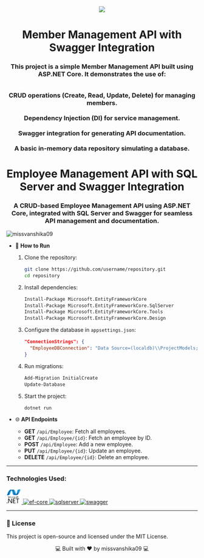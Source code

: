 <div id="header" align="center">
  <img src="https://media.giphy.com/media/M9gbBd9nbDrOTu1Mqx/giphy.gif" width="100"/>
</div>

<h1 align="center">Member Management API with Swagger Integration</h1>

  
<h3 align="center">This project is a simple Member Management API built using ASP.NET Core. It demonstrates the use of:

<br>CRUD operations (Create, Read, Update, Delete) for managing members.</br>
<br>Dependency Injection (DI) for service management.</br>
<br>Swagger integration for generating API documentation.</br>
<br>A basic in-memory data repository simulating a database.</br></h3>

<h1 align="center">Employee Management API with SQL Server and Swagger Integration</h1>
  
<h3 align="center">A CRUD-based Employee Management API using ASP.NET Core, integrated with SQL Server and Swagger for seamless API management and documentation.</h3>

<p align="left"> 
  <img src="https://komarev.com/ghpvc/?username=missvanshika09&label=Project%20views&color=0e75b6&style=flat" alt="missvanshika09" />
</p>

- 🚀 **How to Run**  
  1. Clone the repository:  
     ```bash
     git clone https://github.com/username/repository.git
     cd repository
     ```
  2. Install dependencies:
     ```bash
     Install-Package Microsoft.EntityFrameworkCore
     Install-Package Microsoft.EntityFrameworkCore.SqlServer
     Install-Package Microsoft.EntityFrameworkCore.Tools
     Install-Package Microsoft.EntityFrameworkCore.Design
     ```
  3. Configure the database in `appsettings.json`:
     ```json
     "ConnectionStrings": {
       "EmployeeDBConnection": "Data Source=(localdb)\\ProjectModels;Initial Catalog=DemoData;Integrated Security=True"
     }
     ```
  4. Run migrations:
     ```bash
     Add-Migration InitialCreate
     Update-Database
     ```
  5. Start the project:  
     ```bash
     dotnet run
     ```

- 🌐 **API Endpoints**  
  - **GET** `/api/Employee`: Fetch all employees.  
  - **GET** `/api/Employee/{id}`: Fetch an employee by ID.  
  - **POST** `/api/Employee`: Add a new employee.  
  - **PUT** `/api/Employee/{id}`: Update an employee.  
  - **DELETE** `/api/Employee/{id}`: Delete an employee.  

---

<h3 align="left">Technologies Used:</h3>
<p align="left">
  <a href="https://dotnet.microsoft.com/" target="_blank" rel="noreferrer"> 
    <img src="https://raw.githubusercontent.com/devicons/devicon/master/icons/dot-net/dot-net-original-wordmark.svg" alt="dotnet" width="40" height="40"/> 
  </a>
  <a href="https://learn.microsoft.com/en-us/ef/" target="_blank" rel="noreferrer"> 
    <img src="https://upload.wikimedia.org/wikipedia/commons/1/1e/Entity_Framework.png" alt="ef-core" width="40" height="40"/> 
  </a>
  <a href="https://www.microsoft.com/en-us/sql-server" target="_blank" rel="noreferrer"> 
    <img src="https://www.svgrepo.com/show/303229/microsoft-sql-server-logo.svg" alt="sqlserver" width="40" height="40"/> 
  </a>
  <a href="https://swagger.io/" target="_blank" rel="noreferrer"> 
    <img src="[https://swagger.io/img/assets/images/logo-styled.svg](https://www.google.com/search?q=swagger.io+image&oq=swagger.io+image&gs_lcrp=EgZjaHJvbWUyBggAEEUYOTIICAEQABgWGB4yCggCEAAYgAQYogQyCggDEAAYgAQYogQyCggEEAAYgAQYogQyCggFEAAYgAQYogQyCggGEAAYgAQYogTSAQkxMDE1NmowajSoAgCwAgE&sourceid=chrome&ie=UTF-8#imgrc=k_bVmcCBIx-k8M&imgdii=cFd1pATom6mbsM)" alt="swagger" width="40" height="40"/> 
  </a>
</p>

---

<h3 align="left">📜 License</h3>
This project is open-source and licensed under the MIT License.

<p align="center">💻 Built with ❤️ by missvanshika09 💻</p>
